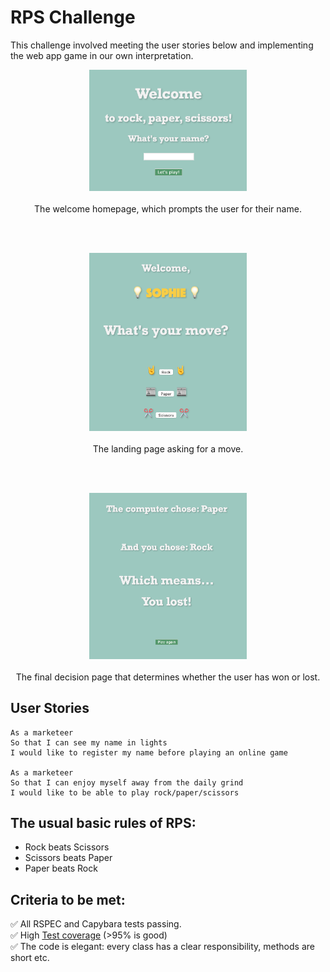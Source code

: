 # RPS Challenge
This challenge involved meeting the user stories below and implementing the web app game in our own interpretation.
<br>
<p align="center">
<img src="images/Welcome_page.png" width="50%">
<br><br>
  The welcome homepage, which prompts the user for their name.
</p>
<br><br>
<p align="center">
<img src="images/RPS_Move.png" width="50%">
<br><br>
  The landing page asking for a move.
</p>
<br><br>
<p align="center">
<img src="images/Final_page.png" width="50%">
<br><br>
  The final decision page that determines whether the user has won or lost.
</p>

User Stories
----

```
As a marketeer
So that I can see my name in lights
I would like to register my name before playing an online game

As a marketeer
So that I can enjoy myself away from the daily grind
I would like to be able to play rock/paper/scissors
```

## The usual basic rules of RPS:

- Rock beats Scissors
- Scissors beats Paper
- Paper beats Rock

## Criteria to be met:
✅ All RSPEC and Capybara tests passing.\
✅ High [Test coverage](https://github.com/makersacademy/course/blob/master/pills/test_coverage.md) (>95% is good)\
✅ The code is elegant: every class has a clear responsibility, methods are short etc.
